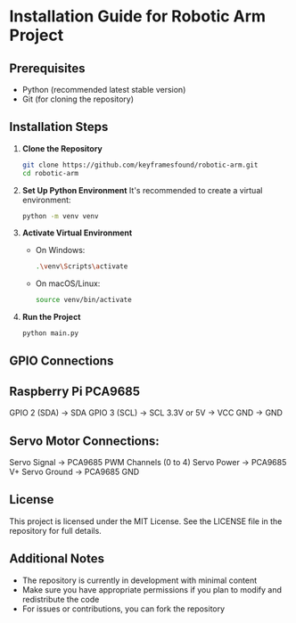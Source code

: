 
# Installation Guide for Robotic Arm Project

## Prerequisites
- Python (recommended latest stable version)
- Git (for cloning the repository)

## Installation Steps

1. **Clone the Repository**
   ```bash
   git clone https://github.com/keyframesfound/robotic-arm.git
   cd robotic-arm
   ```

2. **Set Up Python Environment**
   It's recommended to create a virtual environment:
   ```bash
   python -m venv venv
   ```

3. **Activate Virtual Environment**
   - On Windows:
     ```bash
     .\venv\Scripts\activate
     ```
   - On macOS/Linux:
     ```bash
     source venv/bin/activate
     ```

4. **Run the Project**
   ```bash
   python main.py
   ```
## GPIO Connections
Raspberry Pi       PCA9685
---------------------------
GPIO 2 (SDA)   -> SDA
GPIO 3 (SCL)   -> SCL
3.3V or 5V     -> VCC
GND            -> GND

Servo Motor Connections:
---------------------------
Servo Signal   -> PCA9685 PWM Channels (0 to 4)
Servo Power    -> PCA9685 V+
Servo Ground   -> PCA9685 GND

## License
This project is licensed under the MIT License. See the LICENSE file in the repository for full details.

## Additional Notes
- The repository is currently in development with minimal content
- Make sure you have appropriate permissions if you plan to modify and redistribute the code
- For issues or contributions, you can fork the repository
